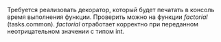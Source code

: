Требуется реализовать декоратор, который будет печатать в консоль время 
выполнения функции. 
Проверить можно на функции *factorial* (tasks.common).
*factorial* отработает корректно при переданном неотрицательном значении с типом int.